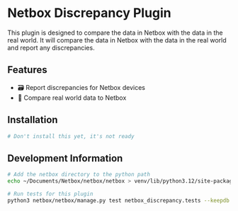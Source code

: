 # Netbox Discrepancy Plugin

This plugin is designed to compare the data in Netbox with the data in the real
world. It will compare the data in Netbox with the data in the real world and
report any discrepancies.

## Features

- 🗃️ Report discrepancies for Netbox devices
- 🔄 Compare real world data to Netbox

## Installation

```bash
# Don't install this yet, it's not ready
```

## Development Information

```bash
# Add the netbox directory to the python path
echo ~/Documents/Netbox/netbox/netbox > venv/lib/python3.12/site-packages/netbox.pth
```

```bash
# Run tests for this plugin
python3 netbox/netbox/manage.py test netbox_discrepancy.tests --keepdb --parallel 4
```
